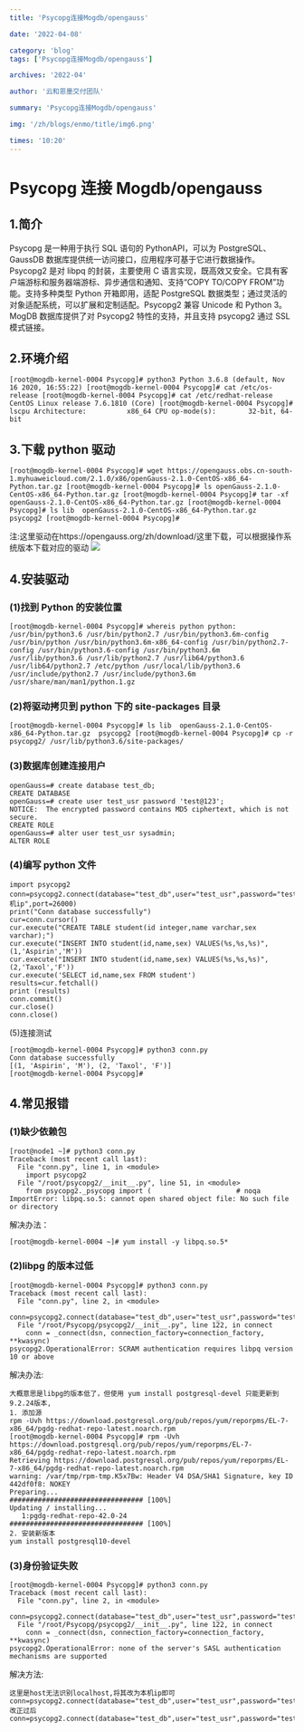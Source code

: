 ```yaml
---
title: 'Psycopg连接Mogdb/opengauss'

date: '2022-04-08'

category: 'blog'
tags: ['Psycopg连接Mogdb/opengauss']

archives: '2022-04'

author: '云和恩墨交付团队'

summary: 'Psycopg连接Mogdb/opengauss'

img: '/zh/blogs/enmo/title/img6.png'

times: '10:20'
---
```


# Psycopg 连接 Mogdb/opengauss

## 1.简介

Psycopg 是一种用于执行 SQL 语句的 PythonAPI，可以为 PostgreSQL、GaussDB 数据库提供统一访问接口，应用程序可基于它进行数据操作。Psycopg2 是对 libpq 的封装，主要使用 C 语言实现，既高效又安全。它具有客户端游标和服务器端游标、异步通信和通知、支持“COPY TO/COPY FROM”功能。支持多种类型 Python 开箱即用，适配 PostgreSQL 数据类型；通过灵活的对象适配系统，可以扩展和定制适配。Psycopg2 兼容 Unicode 和 Python 3。MogDB 数据库提供了对 Psycopg2 特性的支持，并且支持 psycopg2 通过 SSL 模式链接。

## 2.环境介绍

```
[root@mogdb-kernel-0004 Psycopg]# python3 Python 3.6.8 (default, Nov 16 2020, 16:55:22) [root@mogdb-kernel-0004 Psycopg]# cat /etc/os-release [root@mogdb-kernel-0004 Psycopg]# cat /etc/redhat-release CentOS Linux release 7.6.1810 (Core) [root@mogdb-kernel-0004 Psycopg]# lscpu Architecture:          x86_64 CPU op-mode(s):        32-bit, 64-bit
```

## 3.下载 python 驱动

```
[root@mogdb-kernel-0004 Psycopg]# wget https://opengauss.obs.cn-south-1.myhuaweicloud.com/2.1.0/x86/openGauss-2.1.0-CentOS-x86_64-Python.tar.gz [root@mogdb-kernel-0004 Psycopg]# ls openGauss-2.1.0-CentOS-x86_64-Python.tar.gz [root@mogdb-kernel-0004 Psycopg]# tar -xf openGauss-2.1.0-CentOS-x86_64-Python.tar.gz [root@mogdb-kernel-0004 Psycopg]# ls lib  openGauss-2.1.0-CentOS-x86_64-Python.tar.gz  psycopg2 [root@mogdb-kernel-0004 Psycopg]#
```

注:这里驱动在https://opengauss.org/zh/download/这里下载，可以根据操作系统版本下载对应的驱动
<img src='./images/20220330-26a4d82f-650b-49dc-a859-630df55c0aa2.png'>

## 4.安装驱动

### (1)找到 Python 的安装位置

```
[root@mogdb-kernel-0004 Psycopg]# whereis python python: /usr/bin/python3.6 /usr/bin/python2.7 /usr/bin/python3.6m-config /usr/bin/python /usr/bin/python3.6m-x86_64-config /usr/bin/python2.7-config /usr/bin/python3.6-config /usr/bin/python3.6m /usr/lib/python3.6 /usr/lib/python2.7 /usr/lib64/python3.6 /usr/lib64/python2.7 /etc/python /usr/local/lib/python3.6 /usr/include/python2.7 /usr/include/python3.6m /usr/share/man/man1/python.1.gz
```

### (2)将驱动拷贝到 python 下的 site-packages 目录

```
[root@mogdb-kernel-0004 Psycopg]# ls lib  openGauss-2.1.0-CentOS-x86_64-Python.tar.gz  psycopg2 [root@mogdb-kernel-0004 Psycopg]# cp -r psycopg2/ /usr/lib/python3.6/site-packages/
```

### (3)数据库创建连接用户

```
openGauss=# create database test_db;
CREATE DATABASE
openGauss=# create user test_usr password 'test@123';
NOTICE:  The encrypted password contains MD5 ciphertext, which is not secure.
CREATE ROLE
openGauss=# alter user test_usr sysadmin;
ALTER ROLE
```

### (4)编写 python 文件

```
import psycopg2
conn=psycopg2.connect(database="test_db",user="test_usr",password="test@123",host="本机ip",port=26000)
print("Conn database successfully")
cur=conn.cursor()
cur.execute("CREATE TABLE student(id integer,name varchar,sex varchar);")
cur.execute("INSERT INTO student(id,name,sex) VALUES(%s,%s,%s)",(1,'Aspirin','M'))
cur.execute("INSERT INTO student(id,name,sex) VALUES(%s,%s,%s)",(2,'Taxol','F'))
cur.execute('SELECT id,name,sex FROM student')
results=cur.fetchall()
print (results)
conn.commit()
cur.close()
conn.close()
```

(5)连接测试

```
[root@mogdb-kernel-0004 Psycopg]# python3 conn.py
Conn database successfully
[(1, 'Aspirin', 'M'), (2, 'Taxol', 'F')]
[root@mogdb-kernel-0004 Psycopg]#
```

## 4.常见报错

### (1)缺少依赖包

```
[root@node1 ~]# python3 conn.py
Traceback (most recent call last):
  File "conn.py", line 1, in <module>
    import psycopg2
  File "/root/psycopg2/__init__.py", line 51, in <module>
    from psycopg2._psycopg import (                     # noqa
ImportError: libpq.so.5: cannot open shared object file: No such file or directory
```

解决办法：

```
[root@mogdb-kernel-0004 ~]# yum install -y libpq.so.5*
```

### (2)libpg 的版本过低

```
[root@mogdb-kernel-0004 Psycopg]# python3 conn.py
Traceback (most recent call last):
  File "conn.py", line 2, in <module>
    conn=psycopg2.connect(database="test_db",user="test_usr",password="test@123",host="localhost",port=26000)
  File "/root/Psycopg/psycopg2/__init__.py", line 122, in connect
    conn = _connect(dsn, connection_factory=connection_factory, **kwasync)
psycopg2.OperationalError: SCRAM authentication requires libpq version 10 or above
```

解决办法:

```
大概意思是libpg的版本低了，但使用 yum install postgresql-devel 只能更新到 9.2.24版本,
1. 添加源
rpm -Uvh https://download.postgresql.org/pub/repos/yum/reporpms/EL-7-x86_64/pgdg-redhat-repo-latest.noarch.rpm
[root@mogdb-kernel-0004 Psycopg]# rpm -Uvh https://download.postgresql.org/pub/repos/yum/reporpms/EL-7-x86_64/pgdg-redhat-repo-latest.noarch.rpm
Retrieving https://download.postgresql.org/pub/repos/yum/reporpms/EL-7-x86_64/pgdg-redhat-repo-latest.noarch.rpm
warning: /var/tmp/rpm-tmp.K5x7Bw: Header V4 DSA/SHA1 Signature, key ID 442df0f8: NOKEY
Preparing...                          ################################# [100%]
Updating / installing...
   1:pgdg-redhat-repo-42.0-24         ################################# [100%]
2. 安装新版本
yum install postgresql10-devel

```

### (3)身份验证失败

```
[root@mogdb-kernel-0004 Psycopg]# python3 conn.py
Traceback (most recent call last):
  File "conn.py", line 2, in <module>
    conn=psycopg2.connect(database="test_db",user="test_usr",password="test@123",host="localhost",port=26000)
  File "/root/Psycopg/psycopg2/__init__.py", line 122, in connect
    conn = _connect(dsn, connection_factory=connection_factory, **kwasync)
psycopg2.OperationalError: none of the server's SASL authentication mechanisms are supported
```

解决方法:

```
这里是host无法识别localhost,将其改为本机ip即可
conn=psycopg2.connect(database="test_db",user="test_usr",password="test@123",host="localhost",port=26000)
改正过后
conn=psycopg2.connect(database="test_db",user="test_usr",password="test@123",host="172.16.0.xxx",port=26000)
```
